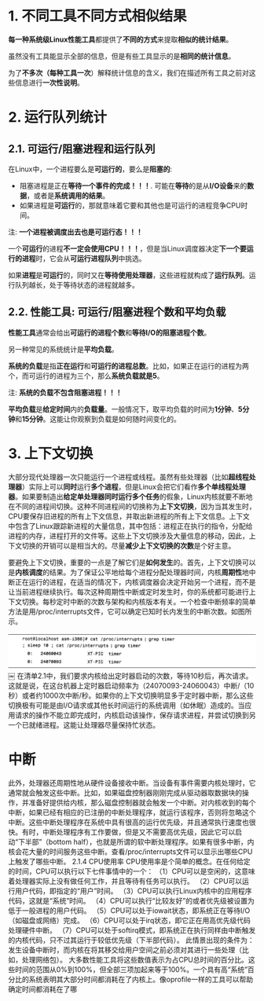 
# 1. 不同工具不同方式相似结果

**每一种系统级Linux性能工具**都提供了**不同的方式**来提取**相似的统计结果**。

虽然没有工具能显示全部的信息，但是有些工具显示的是**相同的统计信息**。

为了**不多次（每种工具一次**）解释统计信息的含义，我们在描述所有工具之前对这些信息进行**一次性说明**。

# 2. 运行队列统计

## 2.1. 可运行/阻塞进程和运行队列

在Linux中，一个进程要么是**可运行的**，要么是**阻塞的**:

* 阻塞进程是正在**等待一个事件的完成！！！**. 可能在**等待**的是从**I/O设备**来的**数据**，或者是**系统调用的结果**。
* 如果进程是**可运行**的，那就意味着它要和其他也是可运行的进程竞争CPU时间。

注: **一个进程被调度出去也是可运行态！！！**

一个**可运行**的进程**不一定会使用CPU！！！**，但是当Linux调度器决定**下一个要运行的进程**时，它会从**可运行进程队列**中挑选。

如果**进程**是**可运行**的，同时又在**等待使用处理器**，这些进程就构成了**运行队列**。运行队列越长，处于等待状态的进程就越多。

## 2.2. 性能工具: 可运行/阻塞进程个数和平均负载

**性能工具**通常会给出**可运行的进程个数**和**等待I/O的阻塞进程个数**。

另一种常见的系统统计是**平均负载**。

**系统的负载**是指**正在运行**和**可运行的进程总数**。比如，如果正在运行的进程为两个，而可运行的进程为三个，那么**系统负载就是5**。

注: **系统的负载不包含阻塞进程！！！**

**平均负载**是**给定时间**内的**负载量**。一般情况下，取平均负载的时间为**1分钟**、**5分钟**和**15分钟**。这能让你观察到负载是如何随时间变化的。

# 3. 上下文切换

大部分现代处理器一次只能运行一个进程或线程。虽然有些处理器（比如**超线程处理器**）实际上可以**同时**运行**多个进程**，但是Linux会把它们看作**多个单线程处理器**。如果要制造出**给定单处理器同时运行多个任务**的假象，Linux内核就要不断地在不同的进程间切换。这种不同进程间的切换称为**上下文切换**，因为当其发生时，CPU要保存旧进程的所有上下文信息，并取出新进程的所有上下文信息。上下文中包含了Linux跟踪新进程的大量信息，其中包括：进程正在执行的指令，分配给进程的内存，进程打开的文件等。这些上下文切换涉及大量信息的移动，因此，上下文切换的开销可以是相当大的。尽量**减少上下文切换的次数**是个好主意。

要避免上下文切换，重要的一点是了解它们是**如何发生**的。首先，上下文切换可以是**内核调度**的结果。为了保证公平地给每个进程分配处理器时间，内核**周期性**地中断正在运行的进程，在适当的情况下，内核调度器会决定开始另一个进程，而不是让当前进程继续执行。每次这种周期性中断或定时发生时，你的系统都可能进行上下文切换。每秒定时中断的次数与架构和内核版本有关。一个检查中断频率的简单方法是用/proc/interrupts文件，它可以确定已知时长内发生的中断次数。如图所示。

![2019-12-07-23-15-28.png](./images/2019-12-07-23-15-28.png)
￼
在清单2.1中，我们要求内核给出定时器启动的次数，等待10秒后，再次请求。这就是说，在这台机器上定时器启动频率为（24070093-24060043）中断/（10秒）或者约1000次中断/秒。如果你的上下文切换明显多于定时器中断，那么这些切换极有可能是由I/O请求或其他长时间运行的系统调用（如休眠）造成的。当应用请求的操作不能立即完成时，内核启动该操作，保存请求进程，并尝试切换到另一个已就绪进程。这能让处理器尽量保持忙状态。

# 中断

此外，处理器还周期性地从硬件设备接收中断。当设备有事件需要内核处理时，它通常就会触发这些中断。比如，如果磁盘控制器刚刚完成从驱动器取数据块的操作，并准备好提供给内核，那么磁盘控制器就会触发一个中断。对内核收到的每个中断，如果已经有相应的已注册的中断处理程序，就运行该程序，否则将忽略这个中断。这些中断处理程序在系统中具有很高的运行优先级，并且通常执行速度也很快。有时，中断处理程序有工作要做，但是又不需要高优先级，因此它可以启动“下半部”（bottom half），也就是所谓的软中断处理程序。如果有很多中断，内核会花大量的时间服务这些中断。查看/proc/interrupts文件可以显示出哪些CPU上触发了哪些中断。
2.1.4 CPU使用率
CPU使用率是个简单的概念。在任何给定的时间，CPU可以执行以下七件事情中的一个：
（1）CPU可以是空闲的，这意味着处理器实际上没有做任何工作，并且等待有任务可以执行。
（2）CPU可以运行用户代码，即指定的“用户”时间。
（3）CPU可以执行Linux内核中的应用程序代码，这就是“系统”时间。
（4）CPU可以执行“比较友好”的或者优先级被设置为低于一般进程的用户代码。
（5）CPU可以处于iowait状态，即系统正在等待I/O（如磁盘或网络）完成。
（6）CPU可以处于irq状态，即它正在用高优先级代码处理硬件中断。
（7）CPU可以处于softirq模式，即系统正在执行同样由中断触发的内核代码，只不过其运行于较低优先级（下半部代码）。
此情景出现的条件为：发生设备中断时，而内核在将其移交给用户空间之前必须对其进行一些处理（比如，处理网络包）。
大多数性能工具将这些数值表示为占CPU总时间的百分比。这些时间的范围从0%到100%，但全部三项加起来等于100%。一个具有高“系统”百分比的系统表明其大部分时间都消耗在了内核上。像oprofile一样的工具可以帮助确定时间都消耗在了哪